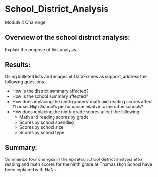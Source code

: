 # School_District_Analysis
Module 4 Challenge

## Overview of the school district analysis: 
Explain the purpose of this analysis.

## Results: 
Using bulleted lists and images of DataFrames as support, address the following questions.
- How is the district summary affected?
- How is the school summary affected?
- How does replacing the ninth graders’ math and reading scores affect Thomas High School’s performance relative to the other schools?
- How does replacing the ninth-grade scores affect the following:
    - Math and reading scores by grade
    - Scores by school spending
    - Scores by school size
    - Scores by school type

## Summary: 
Summarize four changes in the updated school district analysis after reading and math scores for the ninth grade at Thomas High School have been replaced with NaNs.